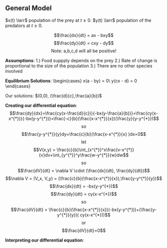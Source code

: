 ## General Model
$x(t) \larr$ population of the prey at $t \geq 0$.
$y(t) \larr$ population of the predators at $t \geq 0$.

$$\frac{dx}{dt} = ax - bxy$$
$$\frac{dy}{dt} = cxy - dy$$
$$\text{Note: a,b,c,d will all be positive!}$$

**Assumptions**:
1.) Food suppply depends on the prey
2.) Rate of change is proportional to the size of the population
3.) There are no other species involved

**Equilibrium Solutions**:
\begin{cases}
x(a - by) = 0\\
y(cx - d) = 0
\end{cases}

Our solutions: $(0,0), (\frac{d}{c},\frac{a}{b})$

**Creating our differential equation**:
$$\frac{dy}{dx}=\frac{cy(x-\frac{d}{c})}{-bx(y-\frac{a}{b})}=\frac{cy(x-x^{*})}{-bx(y-y^{*})}=\frac{-c}{b}(\frac{x-x^{*}}{x})(\frac{y}{y-y^{*}})$$
$$\text{so}$$
$$\frac{y-y^{*}}{y}dy+\frac{c}{b}(\frac{x-x^{*}}{x} )dx=0$$
$$\text{let}$$
$$V(x,y) = \frac{c}{b}\int_{x^{*}}^x\frac{v-x^{*}}{v}dv+\int_{y^{*}}^y\frac{w-y^{*}}{w}dw$$
$$\text{so}$$
$$\frac{dV}{dt} = \nabla V \cdot (\frac{dx}{dt}, \frac{dy}{dt})$$
$$\nabla V = (V_x, V_y) = (\frac{c}{b}(\frac{x-x^{*}}{x}),\frac{y-y^{*}}{y})$$
$$\frac{dx}{dt} = -bx(y-y^{*})$$
$$\frac{dy}{dt} = cy(x-x^{*})$$
$$\text{so}$$
$$\frac{dV}{dt} = \frac{c}{b}(\frac{x-x^{*}}{x})(-bx(y-y^{*}))+(\frac{y-y^{*}}{y})( cy(x-x^{*}))$$
$$\text{or}$$
$$\frac{dV}{dt}=0$$

**Interpreting our differential equation**: